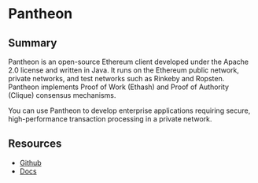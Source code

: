 # Pantheon

## Summary

Pantheon is an open-source Ethereum client developed under the Apache 2.0 license and written in Java. It runs on the Ethereum public network, private networks, and test networks such as Rinkeby and Ropsten. Pantheon implements Proof of Work \(Ethash\) and Proof of Authority \(Clique\) consensus mechanisms.

You can use Pantheon to develop enterprise applications requiring secure, high-performance transaction processing in a private network.

## Resources

* [Github](https://github.com/PegaSysEng/pantheon)
* [Docs](https://docs.pantheon.pegasys.tech)


